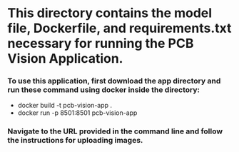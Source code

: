 # This directory contains the model file, Dockerfile, and requirements.txt necessary for running the PCB Vision Application. 
### To use this application, first download the app directory and run these command using docker inside the directory:
* docker build -t pcb-vision-app .
* docker run -p 8501:8501 pcb-vision-app
### Navigate to the URL provided in the command line and follow the instructions for uploading images.
